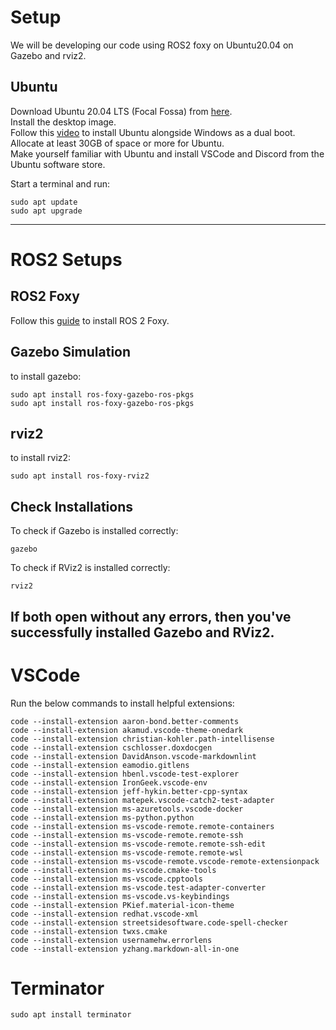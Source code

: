 # Setup
We will be developing our code using ROS2 foxy on Ubuntu20.04 on Gazebo and rviz2.


## Ubuntu
Download Ubuntu 20.04 LTS (Focal Fossa) from [here](https://releases.ubuntu.com/20.04/).  
Install the desktop image.  
Follow this [video](https://youtu.be/-iSAyiicyQY?si=fcQH9JyLW-xjKPko) to install Ubuntu alongside Windows as a dual boot.  
Allocate at least 30GB of space or more for Ubuntu.  
Make yourself familiar with Ubuntu and install VSCode and Discord from the Ubuntu software store.

Start a terminal and run:

	sudo apt update
	sudo apt upgrade
	
---

# ROS2 Setups
## ROS2 Foxy
Follow this [guide](https://docs.ros.org/en/foxy/Installation/Ubuntu-Install-Debians.html) to install ROS 2 Foxy.

## Gazebo Simulation
to install gazebo:

	sudo apt install ros-foxy-gazebo-ros-pkgs
	sudo apt install ros-foxy-gazebo-ros-pkgs

## rviz2
to install rviz2:

	sudo apt install ros-foxy-rviz2

## Check Installations
To check if Gazebo is installed correctly:

	gazebo
 
To check if RViz2 is installed correctly:

	rviz2
 
If both open without any errors, then you've successfully installed Gazebo and RViz2.
---

# VSCode
Run the below commands to install helpful extensions:

	code --install-extension aaron-bond.better-comments
	code --install-extension akamud.vscode-theme-onedark
	code --install-extension christian-kohler.path-intellisense
	code --install-extension cschlosser.doxdocgen
	code --install-extension DavidAnson.vscode-markdownlint
	code --install-extension eamodio.gitlens
	code --install-extension hbenl.vscode-test-explorer
	code --install-extension IronGeek.vscode-env
	code --install-extension jeff-hykin.better-cpp-syntax
	code --install-extension matepek.vscode-catch2-test-adapter
	code --install-extension ms-azuretools.vscode-docker
	code --install-extension ms-python.python
	code --install-extension ms-vscode-remote.remote-containers
	code --install-extension ms-vscode-remote.remote-ssh
	code --install-extension ms-vscode-remote.remote-ssh-edit
	code --install-extension ms-vscode-remote.remote-wsl
	code --install-extension ms-vscode-remote.vscode-remote-extensionpack
	code --install-extension ms-vscode.cmake-tools
	code --install-extension ms-vscode.cpptools
	code --install-extension ms-vscode.test-adapter-converter
	code --install-extension ms-vscode.vs-keybindings
	code --install-extension PKief.material-icon-theme
	code --install-extension redhat.vscode-xml
	code --install-extension streetsidesoftware.code-spell-checker
	code --install-extension twxs.cmake
	code --install-extension usernamehw.errorlens
	code --install-extension yzhang.markdown-all-in-one

# Terminator
	sudo apt install terminator
